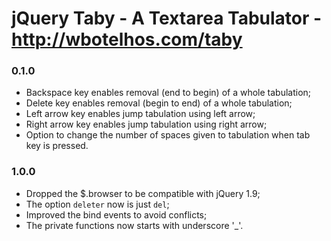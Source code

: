 # jQuery Taby - A Textarea Tabulator - http://wbotelhos.com/taby

### 0.1.0

+ Backspace key enables removal (end to begin) of a whole tabulation;
+ Delete key enables removal (begin to end) of a whole tabulation;
+ Left arrow key enables jump tabulation using left arrow;
+ Right arrow key enables jump tabulation using right arrow;
+ Option to change the number of spaces given to tabulation when tab key is pressed.

### 1.0.0

+ Dropped the $.browser to be compatible with jQuery 1.9;
+ The option `deleter` now is just `del`;
+ Improved the bind events to avoid conflicts;
+ The private functions now starts with underscore '_'.
